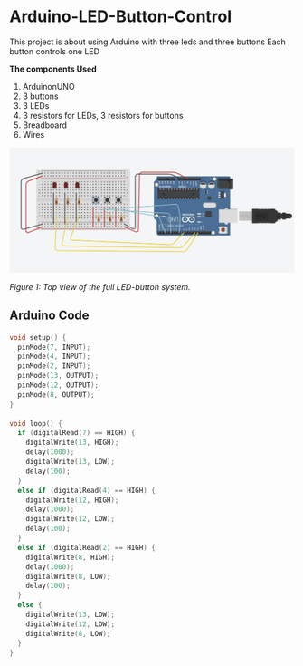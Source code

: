 # Arduino-LED-Button-Control
This project is about using Arduino with three leds and three buttons
Each button controls one LED 

**The components Used**
1. ArduinonUNO
2. 3 buttons
3. 3 LEDs
4. 3  resistors for LEDs, 3  resistors for buttons
5. Breadboard
6. Wires

![Demo Image](arduino_project.png)

*Figure 1: Top view of the full LED-button system.*

## Arduino Code

```cpp
void setup() {
  pinMode(7, INPUT);
  pinMode(4, INPUT);
  pinMode(2, INPUT);
  pinMode(13, OUTPUT);
  pinMode(12, OUTPUT);
  pinMode(8, OUTPUT);
}

void loop() {
  if (digitalRead(7) == HIGH) {
    digitalWrite(13, HIGH);
    delay(1000);
    digitalWrite(13, LOW);
    delay(100);
  } 
  else if (digitalRead(4) == HIGH) {
    digitalWrite(12, HIGH);
    delay(1000);
    digitalWrite(12, LOW);
    delay(100);
  } 
  else if (digitalRead(2) == HIGH) {
    digitalWrite(8, HIGH);
    delay(1000);
    digitalWrite(8, LOW);
    delay(100);
  } 
  else {
    digitalWrite(13, LOW);
    digitalWrite(12, LOW);
    digitalWrite(8, LOW);
  }
}






